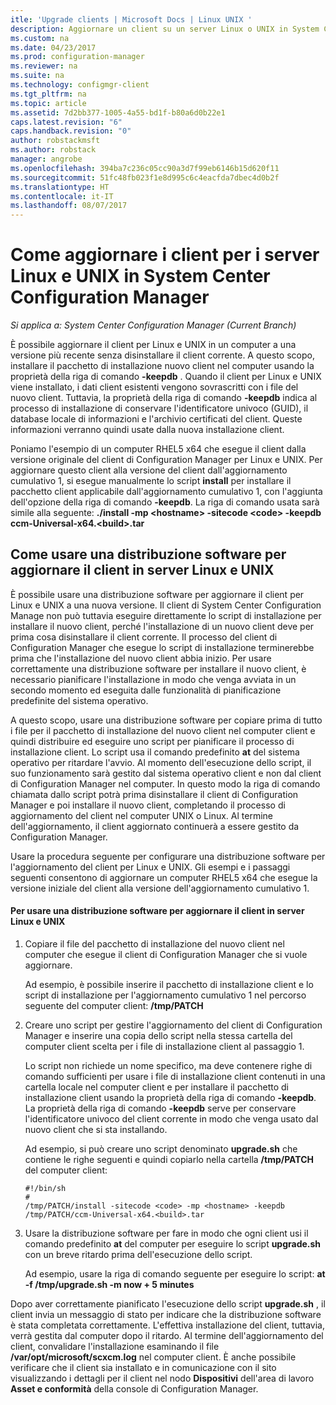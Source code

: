 ```yaml
---
itle: 'Upgrade clients | Microsoft Docs | Linux UNIX '
description: Aggiornare un client su un server Linux o UNIX in System Center Configuration Manager.
ms.custom: na
ms.date: 04/23/2017
ms.prod: configuration-manager
ms.reviewer: na
ms.suite: na
ms.technology: configmgr-client
ms.tgt_pltfrm: na
ms.topic: article
ms.assetid: 7d2bb377-1005-4a55-bd1f-b80a6d0b22e1
caps.latest.revision: "6"
caps.handback.revision: "0"
author: robstackmsft
ms.author: robstack
manager: angrobe
ms.openlocfilehash: 394ba7c236c05cc90a3d7f99eb6146b15d620f11
ms.sourcegitcommit: 51fc48fb023f1e8d995c6c4eacfda7dbec4d0b2f
ms.translationtype: HT
ms.contentlocale: it-IT
ms.lasthandoff: 08/07/2017
---
```

# <a name="how-to-upgrade-clients-for-linux-and-unix-servers-in-system-center-configuration-manager"></a>Come aggiornare i client per i server Linux e UNIX in System Center Configuration Manager

*Si applica a: System Center Configuration Manager (Current Branch)*

È possibile aggiornare il client per Linux e UNIX in un computer a una versione più recente senza disinstallare il client corrente. A questo scopo, installare il pacchetto di installazione nuovo client nel computer usando la proprietà della riga di comando **-keepdb** . Quando il client per Linux e UNIX viene installato, i dati client esistenti vengono sovrascritti con i file del nuovo client. Tuttavia, la proprietà della riga di comando **-keepdb** indica al processo di installazione di conservare l'identificatore univoco (GUID), il database locale di informazioni e l'archivio certificati del client. Queste informazioni verranno quindi usate dalla nuova installazione client.  

 Poniamo l'esempio di un computer RHEL5 x64 che esegue il client dalla versione originale del client di Configuration Manager per Linux e UNIX. Per aggiornare questo client alla versione del client dall'aggiornamento cumulativo 1, si esegue manualmente lo script **install** per installare il pacchetto client applicabile dall'aggiornamento cumulativo 1, con l'aggiunta dell'opzione della riga di comando **-keepdb**. La riga di comando usata sarà simile alla seguente: **./install -mp <hostname\> -sitecode <code\> -keepdb ccm-Universal-x64.<build\>.tar**  

## <a name="how-to-use-a-software-deployment-to-upgrade-the-client-on-linux-and-unix-servers"></a>Come usare una distribuzione software per aggiornare il client in server Linux e UNIX  
 È possibile usare una distribuzione software per aggiornare il client per Linux e UNIX a una nuova versione. Il client di System Center Configuration Manage non può tuttavia eseguire direttamente lo script di installazione per installare il nuovo client, perché l'installazione di un nuovo client deve per prima cosa disinstallare il client corrente. Il processo del client di Configuration Manager che esegue lo script di installazione terminerebbe prima che l'installazione del nuovo client abbia inizio. Per usare correttamente una distribuzione software per installare il nuovo client, è necessario pianificare l'installazione in modo che venga avviata in un secondo momento ed eseguita dalle funzionalità di pianificazione predefinite del sistema operativo.  

 A questo scopo, usare una distribuzione software per copiare prima di tutto i file per il pacchetto di installazione del nuovo client nel computer client e quindi distribuire ed eseguire uno script per pianificare il processo di installazione client. Lo script usa il comando predefinito **at** del sistema operativo per ritardare l'avvio. Al momento dell'esecuzione dello script, il suo funzionamento sarà gestito dal sistema operativo client e non dal client di Configuration Manager nel computer. In questo modo la riga di comando chiamata dallo script potrà prima disinstallare il client di Configuration Manager e poi installare il nuovo client, completando il processo di aggiornamento del client nel computer UNIX o Linux. Al termine dell'aggiornamento, il client aggiornato continuerà a essere gestito da Configuration Manager.  

 Usare la procedura seguente per configurare una distribuzione software per l'aggiornamento del client per Linux e UNIX. Gli esempi e i passaggi seguenti consentono di aggiornare un computer RHEL5 x64 che esegue la versione iniziale del client alla versione dell'aggiornamento cumulativo 1.  

#### <a name="to-use-a-software-deployment-to-upgrade-the-client-on-linux-and-unix-servers"></a>Per usare una distribuzione software per aggiornare il client in server Linux e UNIX  

1.  Copiare il file del pacchetto di installazione del nuovo client nel computer che esegue il client di Configuration Manager che si vuole aggiornare.  

     Ad esempio, è possibile inserire il pacchetto di installazione client e lo script di installazione per l'aggiornamento cumulativo 1 nel percorso seguente del computer client: **/tmp/PATCH**  

2.  Creare uno script per gestire l'aggiornamento del client di Configuration Manager e inserire una copia dello script nella stessa cartella del computer client scelta per i file di installazione client al passaggio 1.  

     Lo script non richiede un nome specifico, ma deve contenere righe di comando sufficienti per usare i file di installazione client contenuti in una cartella locale nel computer client e per installare il pacchetto di installazione client usando la proprietà della riga di comando **-keepdb**. La proprietà della riga di comando **-keepdb** serve per conservare l'identificatore univoco del client corrente in modo che venga usato dal nuovo client che si sta installando.  

     Ad esempio, si può creare uno script denominato **upgrade.sh** che contiene le righe seguenti e quindi copiarlo nella cartella **/tmp/PATCH** del computer client:  

    ```  
    #!/bin/sh  
    #  
    /tmp/PATCH/install -sitecode <code> -mp <hostname> -keepdb /tmp/PATCH/ccm-Universal-x64.<build>.tar  

    ```  

3.  Usare la distribuzione software per fare in modo che ogni client usi il comando predefinito **at** del computer per eseguire lo script **upgrade.sh** con un breve ritardo prima dell'esecuzione dello script.  

     Ad esempio, usare la riga di comando seguente per eseguire lo script: **at -f /tmp/upgrade.sh -m now + 5 minutes**  

 Dopo aver correttamente pianificato l'esecuzione dello script **upgrade.sh** , il client invia un messaggio di stato per indicare che la distribuzione software è stata completata correttamente. L'effettiva installazione del client, tuttavia, verrà gestita dal computer dopo il ritardo. Al termine dell'aggiornamento del client, convalidare l'installazione esaminando il file **/var/opt/microsoft/scxcm.log** nel computer client. È anche possibile verificare che il client sia installato e in comunicazione con il sito visualizzando i dettagli per il client nel nodo **Dispositivi** dell'area di lavoro **Asset e conformità** della console di Configuration Manager.  
